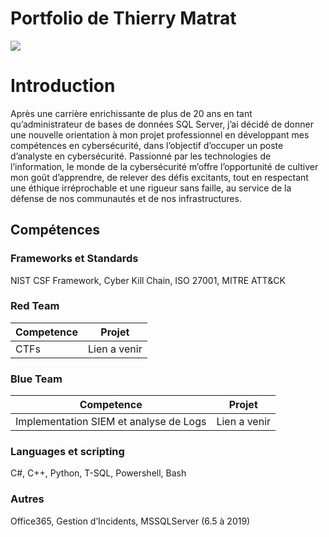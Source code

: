 # Portfolio de Thierry Matrat
<a href="https://linkedin.com/in/thierrymatrat"><img src="https://img.shields.io/badge/-LinkedIn-0072b1?&style=for-the-badge&logo=linkedin&logoColor=white" /></a>

# Introduction

Après une carrière enrichissante de plus de 20 ans en tant qu’administrateur de bases de données SQL Server, j’ai décidé de donner une nouvelle orientation à mon projet professionnel en développant mes compétences en cybersécurité, dans l’objectif d’occuper un poste d’analyste en cybersécurité. Passionné par les technologies de l’information, le monde de la cybersécurité m’offre l’opportunité de cultiver mon goût d’apprendre, de relever des défis excitants, tout en respectant une éthique irréprochable et une rigueur sans faille, au service de la défense de nos communautés et de nos infrastructures.

## Compétences

### Frameworks et Standards
NIST CSF Framework, Cyber Kill Chain, ISO 27001, MITRE ATT&CK

### Red Team
|            Competence                          |             Projet             |
|------------------------------------------------|--------------------------------|
| CTFs                                           | Lien a venir                   |

### Blue Team
|            Competence                          |             Projet             |
|------------------------------------------------|--------------------------------|
| Implementation SIEM et analyse de Logs         | Lien a venir                   |



### Languages et scripting
C#, C++, Python, T-SQL, Powershell, Bash
### Autres
Office365, Gestion d’Incidents, MSSQLServer (6.5 à 2019)
